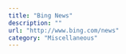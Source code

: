 ```yaml
---
title: "Bing News"
description: ""
url: "http://www.bing.com/news"
category: "Miscellaneous"
---
```

